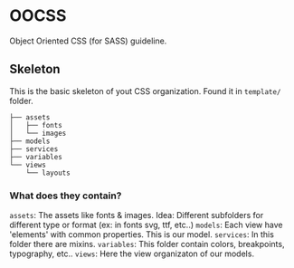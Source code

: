 # OOCSS

Object Oriented CSS (for SASS) guideline.

## Skeleton

This is the basic skeleton of yout CSS organization.
Found it in `template/` folder.

```
├── assets
│   ├── fonts
│   └── images
├── models
├── services
├── variables
└── views
    └── layouts

```
### What does they contain?

`assets`: The assets like fonts & images. Idea: Different subfolders for different type or format (ex: in fonts svg, ttf, etc..)
`models`: Each view have 'elements' with common properties. This is our model.
`services`: In this folder there are mixins.
`variables`: This folder contain colors, breakpoints, typography, etc..
`views`: Here the view organizaton of our models.
